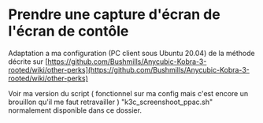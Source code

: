 # Prendre une capture d'écran de l'écran de contôle

Adaptation a ma configuration (PC client sous Ubuntu 20.04) de la méthode décrite sur [https://github.com/Bushmills/Anycubic-Kobra-3-rooted/wiki/other-perks](https://github.com/Bushmills/Anycubic-Kobra-3-rooted/wiki/other-perks)

Voir ma version du script ( fonctionnel sur ma config mais c'est encore un brouillon qu'il me faut retravailler ) "k3c_screenshoot_ppac.sh" normalement disponible dans ce dossier.
